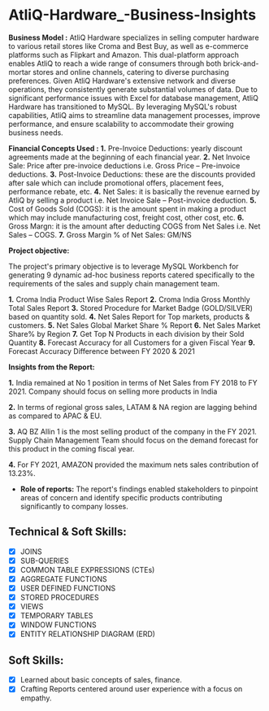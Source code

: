 # AtliQ-Hardware_-Business-Insights

**Business Model :** 
    AtliQ Hardware specializes in selling computer hardware to various retail stores like Croma and Best Buy, as well as e-commerce platforms such as Flipkart and Amazon. This dual-platform approach enables AtliQ to reach a wide range of consumers through both brick-and-mortar stores and online channels, catering to diverse purchasing preferences.
Given AtliQ Hardware's extensive network and diverse operations, they consistently generate substantial volumes of data. Due to significant performance issues with Excel for database management, AtliQ Hardware has transitioned to MySQL. By leveraging MySQL's robust capabilities, AtliQ aims to streamline data management processes, improve performance, and ensure scalability to accommodate their growing business needs. 

 **Financial Concepts Used :**
   **1.** Pre-Invoice Deductions: yearly discount agreements made at the beginning of each financial year.
   **2.** Net Invoice Sale: Price after pre-invoice deductions i.e. Gross Price – Pre-invoice deductions.
   **3.** Post-Invoice Deductions: these are the discounts provided after sale which can include promotional offers, placement fees, performance rebate, etc.
   **4.** Net Sales: it is basically the revenue earned by AtliQ by selling a product i.e. Net Invoice Sale – Post-invoice deduction.
   **5.** Cost of Goods Sold (COGS): it is the amount spent in making a product which may include manufacturing cost, freight cost, other cost, etc.
   **6.** Gross Margn: it is the amount after deducting COGS from Net Sales i.e. Net Sales – COGS.
   **7.** Gross Margin % of Net Sales: GM/NS

**Project objective:** 

   The project's primary objective is to leverage MySQL Workbench for generating 9 dynamic ad-hoc business reports catered specifically to the requirements of the sales and supply chain management team.

 **1.** Croma India Product Wise Sales Report
 **2.** Croma India Gross Monthly Total Sales Report
 **3.** Stored Procedure for Market Badge (GOLD/SILVER) based on quantity sold.
 **4.** Net Sales Report for Top markets, products & customers.
 **5.** Net Sales Global Market Share % Report
 **6.** Net Sales Market Share% by Region
 **7.** Get Top N Products in each division by their Sold Quantity
 **8.** Forecast Accuracy for all Customers for a given Fiscal Year
 **9.** Forecast Accuracy Difference between FY 2020 & 2021

**Insights from the Report:**
 
   **1.** India remained at No 1 position in terms of Net Sales from FY 2018 to FY 2021. Company should focus on selling more products in India

   **2.** In terms of regional gross sales, LATAM & NA region are lagging behind as compared to APAC & EU. 

   **3.** AQ BZ Allin 1 is the most selling product of the company in the FY 2021. Supply Chain Management Team should focus on the demand forecast for this product in the coming fiscal year.

   **4.** For FY 2021, AMAZON provided the maximum nets sales contribution of 13.23%.

- **Role of reports:** The report's findings enabled stakeholders to pinpoint areas of concern and identify specific products contributing significantly to company losses.

## Technical & Soft Skills:
- [x]	JOINS
- [x]	SUB-QUERIES
- [x]	COMMON TABLE EXPRESSIONS (CTEs)
- [x]	AGGREGATE FUNCTIONS
- [x]	USER DEFINED FUNCTIONS
- [x]	STORED PROCEDURES
- [x] VIEWS
- [x] TEMPORARY TABLES
- [x] WINDOW FUNCTIONS
- [x] ENTITY RELATIONSHIP DIAGRAM (ERD)   

## Soft Skills:
- [x]	Learned about basic concepts of sales, finance.
- [x]	Crafting Reports centered around user experience with a focus on empathy.
